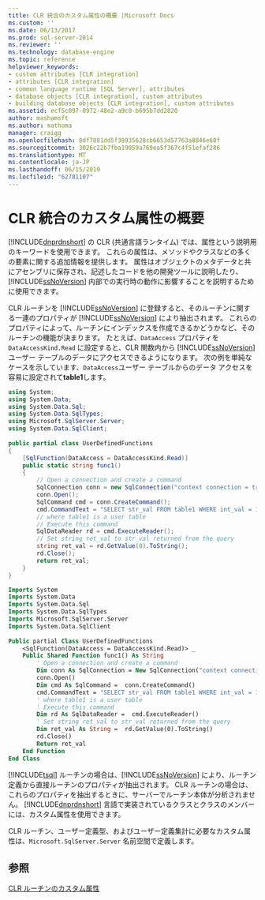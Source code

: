 ```yaml
---
title: CLR 統合のカスタム属性の概要 |Microsoft Docs
ms.custom: ''
ms.date: 06/13/2017
ms.prod: sql-server-2014
ms.reviewer: ''
ms.technology: database-engine
ms.topic: reference
helpviewer_keywords:
- custom attributes [CLR integration]
- attributes [CLR integration]
- common language runtime [SQL Server], attributes
- database objects [CLR integration], custom attributes
- building database objects [CLR integration], custom attributes
ms.assetid: ecf5c097-0972-48e2-a9c0-b695b7dd2820
author: mashamsft
ms.author: mathoma
manager: craigg
ms.openlocfilehash: 8df7881dd5f38935628cb6653d57763a8846e60f
ms.sourcegitcommit: 3026c22b7fba19059a769ea5f367c4f51efaf286
ms.translationtype: MT
ms.contentlocale: ja-JP
ms.lasthandoff: 06/15/2019
ms.locfileid: "62781107"
---
```

# <a name="overview-of-clr-integration-custom-attributes"></a>CLR 統合のカスタム属性の概要
  [!INCLUDE[dnprdnshort](../../includes/dnprdnshort-md.md)] の CLR (共通言語ランタイム) では、属性という説明用のキーワードを使用できます。 これらの属性は、メソッドやクラスなどの多くの要素に関する追加情報を提供します。 属性はオブジェクトのメタデータと共にアセンブリに保存され、記述したコードを他の開発ツールに説明したり、[!INCLUDE[ssNoVersion](../../includes/ssnoversion-md.md)] 内部での実行時の動作に影響することを説明するために使用できます。  
  
 CLR ルーチンを [!INCLUDE[ssNoVersion](../../includes/ssnoversion-md.md)] に登録すると、そのルーチンに関する一連のプロパティが [!INCLUDE[ssNoVersion](../../includes/ssnoversion-md.md)] により抽出されます。 これらのプロパティによって、ルーチンにインデックスを作成できるかどうかなど、そのルーチンの機能が決まります。 たとえば、`DataAccess` プロパティを `DataAccessKind.Read` に設定すると、CLR 関数内から [!INCLUDE[ssNoVersion](../../includes/ssnoversion-md.md)] ユーザー テーブルのデータにアクセスできるようになります。 次の例を単純なケースを示しています、`DataAccess`ユーザー テーブルからのデータ アクセスを容易に設定されて**table1**します。  
  
```csharp  
using System;  
using System.Data;  
using System.Data.Sql;  
using System.Data.SqlTypes;  
using Microsoft.SqlServer.Server;  
using System.Data.SqlClient;  
  
public partial class UserDefinedFunctions  
{  
    [SqlFunction(DataAccess = DataAccessKind.Read)]  
    public static string func1()  
    {  
        // Open a connection and create a command  
        SqlConnection conn = new SqlConnection("context connection = true");  
        conn.Open();  
        SqlCommand cmd = conn.CreateCommand();  
        cmd.CommandText = "SELECT str_val FROM table1 WHERE int_val = 10";  
        // where table1 is a user table  
        // Execute this command   
        SqlDataReader rd = cmd.ExecuteReader();  
        // Set string ret_val to str_val returned from the query  
        string ret_val = rd.GetValue(0).ToString();  
        rd.Close();  
        return ret_val;  
    }  
}  
```  
  
```vb  
Imports System  
Imports System.Data  
Imports System.Data.Sql  
Imports System.Data.SqlTypes  
Imports Microsoft.SqlServer.Server  
Imports System.Data.SqlClient  
  
Public partial Class UserDefinedFunctions  
    <SqlFunction(DataAccess = DataAccessKind.Read)> _   
    Public Shared Function func1() As String  
        ' Open a connection and create a command  
        Dim conn As SqlConnection = New SqlConnection("context connection = true")   
        conn.Open()  
        Dim cmd As SqlCommand =  conn.CreateCommand()   
        cmd.CommandText = "SELECT str_val FROM table1 WHERE int_val = 10"  
        ' where table1 is a user table  
        ' Execute this command   
        Dim rd As SqlDataReader =  cmd.ExecuteReader()   
        ' Set string ret_val to str_val returned from the query  
        Dim ret_val As String =  rd.GetValue(0).ToString()   
        rd.Close()  
        Return ret_val  
    End Function  
End Class  
```  
  
 [!INCLUDE[tsql](../../includes/tsql-md.md)] ルーチンの場合は、[!INCLUDE[ssNoVersion](../../includes/ssnoversion-md.md)] により、ルーチン定義から直接ルーチンのプロパティが抽出されます。 CLR ルーチンの場合は、これらのプロパティを抽出するときに、サーバーでルーチン本体が分析されません。 [!INCLUDE[dnprdnshort](../../includes/dnprdnshort-md.md)] 言語で実装されているクラスとクラスのメンバーには、カスタム属性を使用できます。  
  
 CLR ルーチン、ユーザー定義型、およびユーザー定義集計に必要なカスタム属性は、`Microsoft.SqlServer.Server` 名前空間で定義します。  
  
## <a name="see-also"></a>参照  
 [CLR ルーチンのカスタム属性](../../relational-databases/clr-integration/database-objects/clr-integration-custom-attributes-for-clr-routines.md)  
  
  
